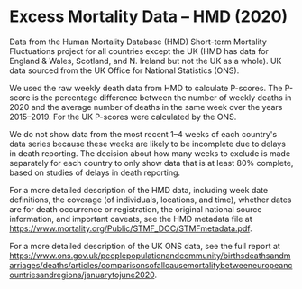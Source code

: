 # Excess Mortality Data – HMD (2020)

Data from the Human Mortality Database (HMD) Short-term Mortality Fluctuations project for all countries except the UK (HMD has data for England & Wales, Scotland, and N. Ireland but not the UK as a whole). UK data sourced from the UK Office for National Statistics (ONS).

We used the raw weekly death data from HMD to calculate P-scores. The P-score is the percentage difference between the number of weekly deaths in 2020 and the average number of deaths in the same week over the years 2015–2019. For the UK P-scores were calculated by the ONS.

We do not show data from the most recent 1–4 weeks of each country's data series because these weeks are likely to be incomplete due to delays in death reporting. The decision about how many weeks to exclude is made separately for each country to only show data that is at least 80% complete, based on studies of delays in death reporting.

For a more detailed description of the HMD data, including week date definitions, the coverage (of individuals, locations, and time), whether dates are for death occurrence or registration, the original national source information, and important caveats, see the HMD metadata file at https://www.mortality.org/Public/STMF_DOC/STMFmetadata.pdf.

For a more detailed description of the UK ONS data, see the full report at https://www.ons.gov.uk/peoplepopulationandcommunity/birthsdeathsandmarriages/deaths/articles/comparisonsofallcausemortalitybetweeneuropeancountriesandregions/januarytojune2020.